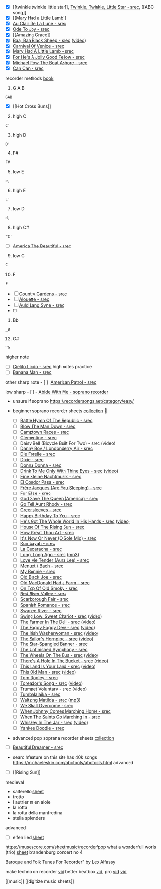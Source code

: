 - [x] [[twinkle twinkle little star]],  [Twinkle, Twinkle, Little Star - srec](https://www.capotastomusic.com/soprano-recorder-sheet-music/easy/twinkle-twinkle-little-star-soprano-recorder.pdf),  [[ABC song]]
- [x] [[Mary Had a Little Lamb]]
- [x] [Au Clair De La Lune - srec](https://www.capotastomusic.com/soprano-recorder-sheet-music/easy/au-clair-de-la-lune-soprano-recorder.pdf)
- [x] [Ode To Joy - srec](https://www.capotastomusic.com/soprano-recorder-sheet-music/easy/ode-to-joy-soprano-recorder.pdf)
- [x] [[Amazing Grace]]
- [x] [Baa, Baa Black Sheep - srec](https://www.capotastomusic.com/soprano-recorder-sheet-music/easy/baa-baa-black-sheep-soprano-recorder.pdf) ([video](https://youtu.be/11agN7kOD20))
- [x] [Carnival Of Venice - srec](https://www.capotastomusic.com/soprano-recorder-sheet-music/easy/carnival-of-venice-soprano-recorder.pdf)
- [x] [Mary Had A Little Lamb - srec](https://www.capotastomusic.com/soprano-recorder-sheet-music/easy/mary-had-a-little-lamb-soprano-recorder.pdf)
- [x] [For He's A Jolly Good Fellow - srec](https://www.capotastomusic.com/soprano-recorder-sheet-music/easy/for-hes-a-jolly-good-fellow-soprano-recorder.pdf)
- [x] [Michael Row The Boat Ashore - srec](https://www.capotastomusic.com/soprano-recorder-sheet-music/easy/michael-row-the-boat-ashore-soprano-recorder.pdf)
- [x] [Can Can - srec](https://www.capotastomusic.com/soprano-recorder-sheet-music/easy/can-can-soprano-recorder.pdf)

recorder methods [book](https://docs.google.com/file/d/0B6uQG36SDTgjZlpqakNHd0N1Vkk/view?resourcekey=0-DbTqttoHq17EzaEErWP9pQ)
1. G A B
```abc
GAB
```
- [x] [[Hot Cross Buns]]

2. high C
```abc
C'
```
3. high D
```abc
D'
```
4. F#
```abc
F#
```
5. low E
```abc
e,
```
6. high E
```abc
E'
```
7. low D
```abc
d,
```
8. high C#
```abc
^C'
```
- [ ] [America The Beautiful - srec](https://www.capotastomusic.com/soprano-recorder-sheet-music/easy/america-the-beautiful-soprano-recorder.pdf)
9. low C
```abc
C
```
10. F
```abc
F
```
- [ ] [Country Gardens - srec](https://www.capotastomusic.com/soprano-recorder-sheet-music/easy/country-gardens-soprano-recorder.pdf)
- [ ] [Alouette - srec](https://www.capotastomusic.com/soprano-recorder-sheet-music/easy/alouette-soprano-recorder.pdf)
- [ ] [Auld Lang Syne - srec](https://www.capotastomusic.com/soprano-recorder-sheet-music/easy/auld-lang-syne-soprano-recorder.pdf)
- [ ] 
1. Bb
```abc
_B
```
12. G#
```abc
^G
```

higher note
- [ ] [Cielito Lindo - srec](https://www.capotastomusic.com/soprano-recorder-sheet-music/easy/cielito-lindo-soprano-recorder.pdf) high notes practice
- [ ] [Banana Man - srec](https://www.capotastomusic.com/soprano-recorder-sheet-music/easy/banana-man-soprano-recorder.pdf)

other sharp note
	- [ ]  [American Patrol - srec](https://www.capotastomusic.com/soprano-recorder-sheet-music/easy/american-patrol-soprano-recorder.pdf)

low sharp
	- [ ] - [Abide With Me - soprano recorder](https://www.capotastomusic.com/soprano-recorder-sheet-music/easy/abide-with-me-soprano-recorder.pdf)


- unsure if soprano https://recordersongs.net/category/easy/
- beginner soprano recorder sheets [collection](https://www.capotastomusic.com/soprano-recorder-sheet-music/easy.htm) 💖

	- [ ] [Battle Hymn Of The Republic - srec](https://www.capotastomusic.com/soprano-recorder-sheet-music/easy/battle-hymn-of-the-republic-soprano-recorder.pdf)
	- [ ] [Blow The Man Down - srec](https://www.capotastomusic.com/soprano-recorder-sheet-music/easy/blow-the-man-down-soprano-recorder.pdf)
	- [ ] [Camptown Races - srec](https://www.capotastomusic.com/soprano-recorder-sheet-music/easy/camptown-races-soprano-recorder.pdf)
	- [ ] [Clementine - srec](https://www.capotastomusic.com/soprano-recorder-sheet-music/easy/clementine-soprano-recorder.pdf)
	- [ ] [Daisy Bell (Bicycle Built For Two) - srec](https://www.capotastomusic.com/soprano-recorder-sheet-music/easy/daisy-bell-soprano-recorder.pdf) ([video](http://youtu.be/c8XVZJNO8Uk))
	- [ ] [Danny Boy / Londonderry Air - srec](https://www.capotastomusic.com/soprano-recorder-sheet-music/easy/danny-boy-soprano-recorder.pdf)
	- [ ] [Die Forelle - srec](https://www.capotastomusic.com/soprano-recorder-sheet-music/easy/die-forelle-soprano-recorder.pdf)
	- [ ] [Dixie - srec](https://www.capotastomusic.com/soprano-recorder-sheet-music/easy/dixie-soprano-recorder.pdf)
	- [ ] [Donna Donna - srec](https://www.capotastomusic.com/soprano-recorder-sheet-music/easy/donna-donna-soprano-recorder.pdf)
	- [ ] [Drink To Me Only With Thine Eyes - srec](https://www.capotastomusic.com/soprano-recorder-sheet-music/easy/drink-to-me-only-with-thine-eyes-soprano-recorder.pdf) ([video](https://youtu.be/2SPdaBJeC7Q))
	- [ ] [Eine Kleine Nachtmusik - srec](https://www.capotastomusic.com/soprano-recorder-sheet-music/easy/eine-kleine-nachtmusik-soprano-recorder.pdf)
	- [ ] [El Condor Pasa - srec](https://www.capotastomusic.com/soprano-recorder-sheet-music/easy/el-condor-pasa-soprano-recorder.pdf)
	- [ ] [Frère Jacques (Are You Sleeping) - srec](https://www.capotastomusic.com/soprano-recorder-sheet-music/easy/frere-jacques-soprano-recorder.pdf)
	- [ ] [Fur Elise - srec](https://www.capotastomusic.com/soprano-recorder-sheet-music/easy/fur-elise-soprano-recorder.pdf)
	- [ ] [God Save The Queen (America) - srec](https://www.capotastomusic.com/soprano-recorder-sheet-music/easy)
	- [ ] [Go Tell Aunt Rhody - srec](https://www.capotastomusic.com/soprano-recorder-sheet-music/easy/go-tell-aunt-rhody-soprano-recorder.pdf)
	- [ ] [Greensleeves - srec](https://www.capotastomusic.com/soprano-recorder-sheet-music/easy/greensleeves-soprano-recorder.pdf)
	- [ ] [Happy Birthday To You - srec](https://www.capotastomusic.com/soprano-recorder-sheet-music/easy/happy-birthday-to-you-soprano-recorder.pdf)
	- [ ] [He's Got The Whole World In His Hands - srec](https://www.capotastomusic.com/soprano-recorder-sheet-music/easy/he's-got-the-whole-world-in-his-hands-soprano-recorder.pdf) [(video)](https://youtu.be/dlg7vv7VHKo)
	- [ ] [House Of The Rising Sun - srec](https://www.capotastomusic.com/soprano-recorder-sheet-music/easy/house-of-the-rising-sun-soprano-recorder.pdf)
	- [ ] [How Great Thou Art - srec](https://www.capotastomusic.com/soprano-recorder-sheet-music/easy/how-great-thou-art-soprano-recorder.pdf)
	- [ ] [It's Now Or Never (O Sole Mio) - srec](https://www.capotastomusic.com/soprano-recorder-sheet-music/easy/its-now-or-never-soprano-recorder.pdf)
	- [ ] [Kumbayah - srec](https://www.capotastomusic.com/soprano-recorder-sheet-music/easy/kumbayah-soprano-recorder.pdf)
	- [ ] [La Cucaracha - srec](https://www.capotastomusic.com/soprano-recorder-sheet-music/easy/la-cucaracha-soprano-recorder.pdf)
	- [ ] [Long, Long Ago - srec](https://www.capotastomusic.com/soprano-recorder-sheet-music/easy/long-long-ago-soprano-recorder.pdf) ([mp3](https://www.capotastomusic.com/soprano-recorder-sheet-music/easy/long-long-ago-soprano-recorder.mp3))
	- [ ] [Love Me Tender (Aura Lee) - srec](https://www.capotastomusic.com/soprano-recorder-sheet-music/easy/love-me-tender-soprano-recorder.pdf)
	- [ ] [Menuet / Bach - srec](https://www.capotastomusic.com/soprano-recorder-sheet-music/easy/menuet-bach-soprano-recorder.pdf)
	- [ ] [My Bonnie - srec](https://www.capotastomusic.com/soprano-recorder-sheet-music/easy/my-bonnie-soprano-recorder.pdf)
	- [ ] [Old Black Joe - srec](https://www.capotastomusic.com/soprano-recorder-sheet-music/easy/old-black-joe-soprano-recorder.pdf)
	- [ ] [Old MacDonald Had a Farm - srec](https://www.capotastomusic.com/soprano-recorder-sheet-music/easy/old-mac-donald-had-a-farm-soprano-recorder.pdf)
	- [ ] [On Top Of Old Smoky - srec](https://www.capotastomusic.com/soprano-recorder-sheet-music/easy/on-top-of-old-smoky-soprano-recorder.pdf)
	- [ ] [Red River Valley - srec](https://www.capotastomusic.com/soprano-recorder-sheet-music/easy/red-river-valley-soprano-recorder.pdf)
	- [ ] [Scarborough Fair - srec](https://www.capotastomusic.com/soprano-recorder-sheet-music/easy/scarborough-fair-soprano-recorder.pdf)
	- [ ] [Spanish Romance - srec](https://www.capotastomusic.com/soprano-recorder-sheet-music/easy/spanish-romance-soprano-recorder.pdf)
	- [ ] [Swanee River - srec](https://www.capotastomusic.com/soprano-recorder-sheet-music/easy/swanee-river-soprano-recorder.pdf)
	- [ ] [Swing Low, Sweet Chariot - srec](https://www.capotastomusic.com/soprano-recorder-sheet-music/easy/swing-low-sweet-chariot-soprano-recorder.pdf) ([video](https://youtu.be/lrFbsBbZl-Y))
	- [ ] [The Farmer In The Dell - srec](https://www.capotastomusic.com/soprano-recorder-sheet-music/easy/the-farmer-in-the-dell-soprano-recorder.pdf) ([video](https://youtu.be/4o9O6_QsdRY))
	- [ ] [The Foggy Foggy Dew - srec](https://www.capotastomusic.com/soprano-recorder-sheet-music/easy/the-foggy-foggy-dew-soprano-recorder.pdf) ([video](https://youtu.be/w6YxkaQPt-o))
	- [ ] [The Irish Washerwoman - srec](https://www.capotastomusic.com/soprano-recorder-sheet-music/easy/the-irish-washerwoman-soprano-recorder.pdf) [(video)](https://youtu.be/nxEDQpI1slw)
	- [ ] [The Sailor's Hornpipe - srec](https://www.capotastomusic.com/soprano-recorder-sheet-music/easy/the-sailors-hornpipe-soprano-recorder.pdf) ([video](https://youtu.be/UqWQj-mp5ek))
	- [ ] [The Star-Spangled Banner - srec](https://www.capotastomusic.com/soprano-recorder-sheet-music/easy/the-star-spangled-banner-soprano-recorder.pdf)
	- [ ] [The Unfinished Symphony - srec](https://www.capotastomusic.com/soprano-recorder-sheet-music/easy/the-unfinished-symphony-soprano-recorder.pdf)
	- [ ] [The Wheels On The Bus - srec](https://www.capotastomusic.com/soprano-recorder-sheet-music/easy/the-wheels-on-the-bus-soprano-recorder.pdf) [(video)](https://youtu.be/ZxROd6jruYM)
	- [ ] [There's A Hole In The Bucket - srec](https://www.capotastomusic.com/soprano-recorder-sheet-music/easy/there's-a-hole-in-the-bucket-soprano-recorder.pdf) [(video)](https://youtu.be/svKcTO6Um88)
	- [ ] [This Land Is Your Land - srec](https://www.capotastomusic.com/soprano-recorder-sheet-music/easy/this-land-is-your-land-soprano-recorder.pdf) ([video](https://youtu.be/psBjhflPhR0))
	- [ ] [This Old Man - srec](https://www.capotastomusic.com/soprano-recorder-sheet-music/easy/this-old-man-soprano-recorder.pdf) ([video](https://youtu.be/MLzkJGVD5Zs))
	- [ ] [Tom Dooley - srec](https://www.capotastomusic.com/soprano-recorder-sheet-music/easy/tom-dooley-soprano-recorder.pdf)
	- [ ] [Toreador's Song - srec](https://www.capotastomusic.com/soprano-recorder-sheet-music/easy/toreador's-song-soprano-recorder.pdf) ([video](https://youtu.be/ecXdKHRYZQk))
	- [ ] [Trumpet Voluntary - srec](https://www.capotastomusic.com/soprano-recorder-sheet-music/easy/trumpet-voluntary-soprano-recorder.pdf) [(video)](https://youtu.be/8KGrdsfNkms)
	- [ ] [Tumbalalaika - srec](https://www.capotastomusic.com/soprano-recorder-sheet-music/easy/tumbalalaika-soprano-recorder.pdf)
	- [ ] [Waltzing Matilda - srec](https://www.capotastomusic.com/soprano-recorder-sheet-music/easy/waltzing-matilda-soprano-recorder.pdf) ([mp3](https://www.capotastomusic.com/soprano-recorder-sheet-music/easy/waltzing-matilda-soprano-recorder.mp3))
	- [ ] [We Shall Overcome - srec](https://www.capotastomusic.com/soprano-recorder-sheet-music/easy/we-shall-overcome-soprano-recorder.pdf)
	- [ ] [When Johnny Comes Marching Home - srec](https://www.capotastomusic.com/soprano-recorder-sheet-music/easy/when-johnny-comes-marching-home-soprano-recorder.pdf)
	- [ ] [When The Saints Go Marching In - srec](https://www.capotastomusic.com/soprano-recorder-sheet-music/easy/when-the-saints-go-marching-in-soprano-recorder.pdf)
	- [ ] [Whiskey In The Jar - srec](https://www.capotastomusic.com/soprano-recorder-sheet-music/easy/whiskey-in-the-jar-soprano-recorder-sheet-music.pdf) [(video)](https://youtu.be/JQjz3Bw8YyY)
	- [ ] [Yankee Doodle - srec](https://www.capotastomusic.com/soprano-recorder-sheet-music/easy/yankee-doodle-soprano-recorder.pdf)
- advanced pop soprana recorder sheets [collection](https://www.8notes.com/recorder/rock_and_pop/sheet_music/)

- [ ] [Beautiful Dreamer - srec](https://www.capotastomusic.com/soprano-recorder-sheet-music/easy/beautiful-dreamer-soprano-recorder.pdf)


- searc hfeature on this site has 40k songs https://michaeleskin.com/abctools/abctools.html
advanced
- [ ] [[Rising Sun]]

medieval
- salterello [sheet](https://musescore.com/user/34631/scores/74505)
- trotto
- l autrier m en aloie
- la rotta
- la rotta della manfredina
- stella splenders



advanced
- [ ] elfen lied [sheet](https://musescore.com/user/34631/scores/85201)

https://musescore.com/sheetmusic/recorder/pop
what a wonderfull worls (trio) [sheet](https://musescore.com/user/68052/scores/7679429)
brandenburg concert no 4

Baroque and Folk Tunes For Recorder" by Leo Alfassy

make techno on recorder [vid](https://www.youtube.com/watch?v=yItnvTe8ZZs)
better beatbox [vid](https://www.youtube.com/watch?v=RVFZto9hNF8), pro [vid](https://www.youtube.com/watch?v=KUNXSLEC2NU)
[vid](https://www.youtube.com/watch?v=V2tEuOqTVZE)


[[music]]
[[digitize music sheets]]